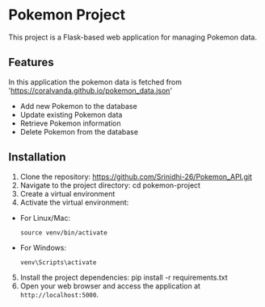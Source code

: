 # Pokemon Project
This project is a Flask-based web application for managing Pokemon data.

## Features
In this application the pokemon data is fetched from 'https://coralvanda.github.io/pokemon_data.json' 
- Add new Pokemon to the database
- Update existing Pokemon data
- Retrieve Pokemon information
- Delete Pokemon from the database

## Installation

1. Clone the repository: https://github.com/Srinidhi-26/Pokemon_API.git
2. Navigate to the project directory: cd pokemon-project
3. Create a virtual environment
4. Activate the virtual environment:
- For Linux/Mac:
  ```
  source venv/bin/activate
  ```
- For Windows:
  ```
  venv\Scripts\activate
  ```
5. Install the project dependencies: pip install -r requirements.txt
6. Open your web browser and access the application at `http://localhost:5000`.






